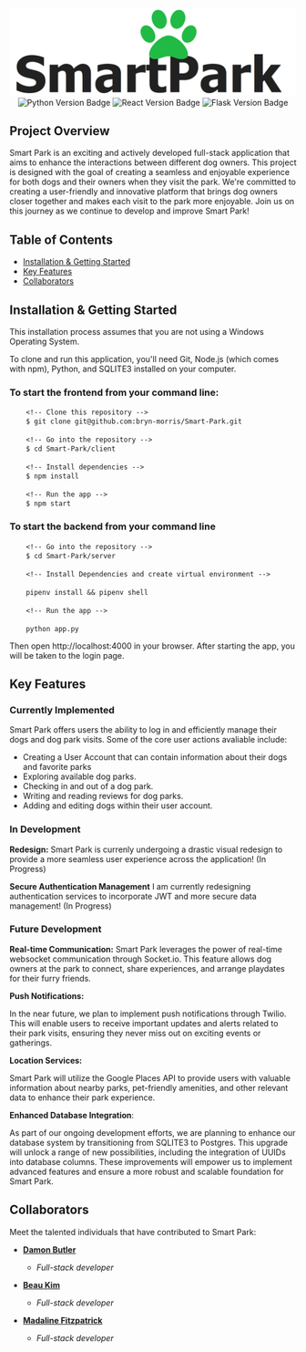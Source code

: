 
<img src = "./img/10-2_readme.png" alt="project banner"/>

<div id="badges" align="center">
  <img src="https://shields.io/badge/python-v3.8-blue" alt="Python Version Badge"/>
  <img src="https://img.shields.io/badge/react-v18.2.0-orange" alt="React Version Badge"/>
  <img src="https://img.shields.io/badge/flask-v2.2.3-green" alt="Flask Version Badge"/>
</div>

## Project Overview

Smart Park is an exciting and actively developed full-stack application that aims to enhance the interactions between different dog owners. This project is designed with the goal of creating a seamless and enjoyable experience for both dogs and their owners when they visit the park. We're committed to creating a user-friendly and innovative platform that brings dog owners closer together and makes each visit to the park more enjoyable. Join us on this journey as we continue to develop and improve Smart Park!

## Table of Contents
 - [Installation & Getting Started](#installation--getting-started)
 - [Key Features](#key-features)
 - [Collaborators](#collaborators)

## Installation & Getting Started

This installation process assumes that you are not using a Windows Operating System. 

To clone and run this application, you'll need Git, Node.js (which comes with npm), Python, and SQLITE3 installed on your computer. 

### To start the frontend from your command line:

        <!-- Clone this repository -->
        $ git clone git@github.com:bryn-morris/Smart-Park.git

        <!-- Go into the repository -->
        $ cd Smart-Park/client

        <!-- Install dependencies -->
        $ npm install

        <!-- Run the app -->
        $ npm start

### To start the backend from your command line

        <!-- Go into the repository -->
        $ cd Smart-Park/server

        <!-- Install Dependencies and create virtual environment -->

        pipenv install && pipenv shell

        <!-- Run the app -->

        python app.py

Then open http://localhost:4000 in your browser.
After starting the app, you will be taken to the login page.

## Key Features 

### Currently Implemented

Smart Park offers users the ability to log in and efficiently manage their dogs and dog park visits. Some of the core user actions avaliable include:

 - Creating a User Account that can contain information about their dogs and favorite parks
 - Exploring available dog parks.
 - Checking in and out of a dog park.
 - Writing and reading reviews for dog parks.
 - Adding and editing dogs within their user account.

### In Development

**Redesign:** Smart Park is currenly undergoing a drastic visual redesign to provide a more seamless user experience across the application! (In Progress)

**Secure Authentication Management** I am currently redesigning authentication services to incorporate JWT and more secure data management! (In Progress)


### Future Development

**Real-time Communication:** Smart Park leverages the power of real-time websocket communication through Socket.io. This feature allows dog owners at the park to connect, share experiences, and arrange playdates for their furry friends. 

**Push Notifications:** 

In the near future, we plan to implement push notifications through Twilio. This will enable users to receive important updates and alerts related to their park visits, ensuring they never miss out on exciting events or gatherings.

**Location Services:** 

Smart Park will utilize the Google Places API to provide users with valuable information about nearby parks, pet-friendly amenities, and other relevant data to enhance their park experience. 

**Enhanced Database Integration**: 

As part of our ongoing development efforts, we are planning to enhance our database system by transitioning from SQLITE3 to Postgres. This upgrade will unlock a range of new possibilities, including the integration of UUIDs into database columns. These improvements will empower us to implement advanced features and ensure a more robust and scalable foundation for Smart Park.

## Collaborators

Meet the talented individuals that have contributed to Smart Park:

- [**Damon Butler**](https://github.com/DamonButler)
  - *Full-stack developer*

- [**Beau Kim**](https://github.com/chasecivillion)
  - *Full-stack developer*

- [**Madaline Fitzpatrick**](https://github.com/madalinefitz)
  - *Full-stack developer*



